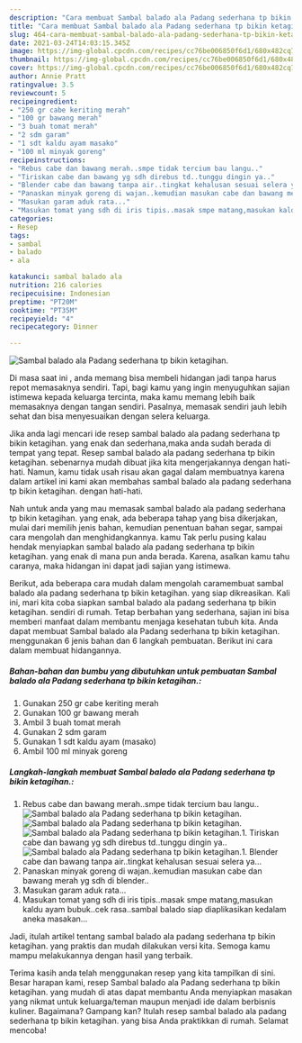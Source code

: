 ```yaml
---
description: "Cara membuat Sambal balado ala Padang sederhana tp bikin ketagihan. yang lezat Untuk Jualan"
title: "Cara membuat Sambal balado ala Padang sederhana tp bikin ketagihan. yang lezat Untuk Jualan"
slug: 464-cara-membuat-sambal-balado-ala-padang-sederhana-tp-bikin-ketagihan-yang-lezat-untuk-jualan
date: 2021-03-24T14:03:15.345Z
image: https://img-global.cpcdn.com/recipes/cc76be006850f6d1/680x482cq70/sambal-balado-ala-padang-sederhana-tp-bikin-ketagihan-foto-resep-utama.jpg
thumbnail: https://img-global.cpcdn.com/recipes/cc76be006850f6d1/680x482cq70/sambal-balado-ala-padang-sederhana-tp-bikin-ketagihan-foto-resep-utama.jpg
cover: https://img-global.cpcdn.com/recipes/cc76be006850f6d1/680x482cq70/sambal-balado-ala-padang-sederhana-tp-bikin-ketagihan-foto-resep-utama.jpg
author: Annie Pratt
ratingvalue: 3.5
reviewcount: 5
recipeingredient:
- "250 gr cabe keriting merah"
- "100 gr bawang merah"
- "3 buah tomat merah"
- "2 sdm garam"
- "1 sdt kaldu ayam masako"
- "100 ml minyak goreng"
recipeinstructions:
- "Rebus cabe dan bawang merah..smpe tidak tercium bau langu.."
- "Tiriskan cabe dan bawang yg sdh direbus td..tunggu dingin ya.."
- "Blender cabe dan bawang tanpa air..tingkat kehalusan sesuai selera ya..."
- "Panaskan minyak goreng di wajan..kemudian masukan cabe dan bawang merah yg sdh di blender.."
- "Masukan garam aduk rata..."
- "Masukan tomat yang sdh di iris tipis..masak smpe matang,masukan kaldu ayam bubuk..cek rasa..sambal balado siap diaplikasikan kedalam aneka masakan..."
categories:
- Resep
tags:
- sambal
- balado
- ala

katakunci: sambal balado ala 
nutrition: 216 calories
recipecuisine: Indonesian
preptime: "PT20M"
cooktime: "PT35M"
recipeyield: "4"
recipecategory: Dinner

---
```



![Sambal balado ala Padang sederhana tp bikin ketagihan.](https://img-global.cpcdn.com/recipes/cc76be006850f6d1/680x482cq70/sambal-balado-ala-padang-sederhana-tp-bikin-ketagihan-foto-resep-utama.jpg)

Di masa  saat ini , anda memang bisa membeli hidangan jadi tanpa harus repot memasaknya sendiri. Tapi, bagi kamu yang ingin menyuguhkan sajian istimewa kepada keluarga tercinta, maka kamu memang lebih baik memasaknya dengan tangan sendiri. Pasalnya, memasak sendiri jauh lebih sehat dan bisa menyesuaikan dengan selera keluarga.

Jika anda lagi mencari ide resep sambal balado ala padang sederhana tp bikin ketagihan. yang enak dan sederhana,maka anda sudah berada di tempat yang tepat. Resep sambal balado ala padang sederhana tp bikin ketagihan.  sebenarnya mudah dibuat jika kita mengerjakannya dengan hati-hati. Namun, kamu tidak usah risau akan gagal dalam membuatnya 
karena dalam artikel ini kami akan membahas sambal balado ala padang sederhana tp bikin ketagihan. dengan hati-hati.  



Nah untuk anda yang mau memasak sambal balado ala padang sederhana tp bikin ketagihan. yang enak, ada beberapa tahap yang bisa dikerjakan, mulai dari memilih jenis bahan, kemudian penentuan bahan segar, sampai cara mengolah dan menghidangkannya. kamu Tak perlu pusing kalau hendak menyiapkan sambal balado ala padang sederhana tp bikin ketagihan. yang enak di mana pun anda berada. Karena, asalkan kamu  tahu caranya, maka hidangan ini dapat jadi sajian yang istimewa.

Berikut, ada beberapa cara mudah dalam mengolah caramembuat sambal balado ala padang sederhana tp bikin ketagihan. yang siap dikreasikan. Kali ini, mari kita coba siapkan sambal balado ala padang sederhana tp bikin ketagihan. sendiri di rumah. Tetap berbahan yang sederhana, sajian ini bisa memberi manfaat dalam membantu menjaga kesehatan tubuh kita. Anda dapat membuat Sambal balado ala Padang sederhana tp bikin ketagihan. menggunakan 6 jenis bahan dan 6 langkah pembuatan. Berikut ini cara dalam membuat hidangannya.

<!--inarticleads1-->

##### Bahan-bahan dan bumbu yang dibutuhkan untuk pembuatan Sambal balado ala Padang sederhana tp bikin ketagihan.:

1. Gunakan 250 gr cabe keriting merah
1. Gunakan 100 gr bawang merah
1. Ambil 3 buah tomat merah
1. Gunakan 2 sdm garam
1. Gunakan 1 sdt kaldu ayam (masako)
1. Ambil 100 ml minyak goreng




<!--inarticleads2-->

##### Langkah-langkah membuat Sambal balado ala Padang sederhana tp bikin ketagihan.:

1. Rebus cabe dan bawang merah..smpe tidak tercium bau langu..
<img src="https://img-global.cpcdn.com/steps/0247462d40e4bf8b/160x128cq70/sambal-balado-ala-padang-sederhana-tp-bikin-ketagihan-langkah-memasak-1-foto.jpg" alt="Sambal balado ala Padang sederhana tp bikin ketagihan."><img src="https://img-global.cpcdn.com/steps/0396ed7dff2c9369/160x128cq70/sambal-balado-ala-padang-sederhana-tp-bikin-ketagihan-langkah-memasak-1-foto.jpg" alt="Sambal balado ala Padang sederhana tp bikin ketagihan."><img src="https://img-global.cpcdn.com/steps/0026209b89d8d7bb/160x128cq70/sambal-balado-ala-padang-sederhana-tp-bikin-ketagihan-langkah-memasak-1-foto.jpg" alt="Sambal balado ala Padang sederhana tp bikin ketagihan.">1. Tiriskan cabe dan bawang yg sdh direbus td..tunggu dingin ya..
<img src="https://img-global.cpcdn.com/steps/6d08f61f357e1004/160x128cq70/sambal-balado-ala-padang-sederhana-tp-bikin-ketagihan-langkah-memasak-2-foto.jpg" alt="Sambal balado ala Padang sederhana tp bikin ketagihan.">1. Blender cabe dan bawang tanpa air..tingkat kehalusan sesuai selera ya...
1. Panaskan minyak goreng di wajan..kemudian masukan cabe dan bawang merah yg sdh di blender..
1. Masukan garam aduk rata...
1. Masukan tomat yang sdh di iris tipis..masak smpe matang,masukan kaldu ayam bubuk..cek rasa..sambal balado siap diaplikasikan kedalam aneka masakan...




Jadi, itulah artikel tentang  sambal balado ala padang sederhana tp bikin ketagihan.  yang praktis dan mudah dilakukan versi kita. Semoga kamu mampu melakukannya dengan hasil yang terbaik. 

Terima kasih anda telah menggunakan resep yang kita tampilkan di sini. Besar harapan kami, resep  Sambal balado ala Padang sederhana tp bikin ketagihan. yang mudah di atas dapat membantu Anda menyiapkan masakan yang nikmat untuk keluarga/teman maupun menjadi ide dalam berbisnis kuliner. Bagaimana? Gampang kan? Itulah resep sambal balado ala padang sederhana tp bikin ketagihan. yang bisa Anda praktikkan di rumah. Selamat mencoba!

